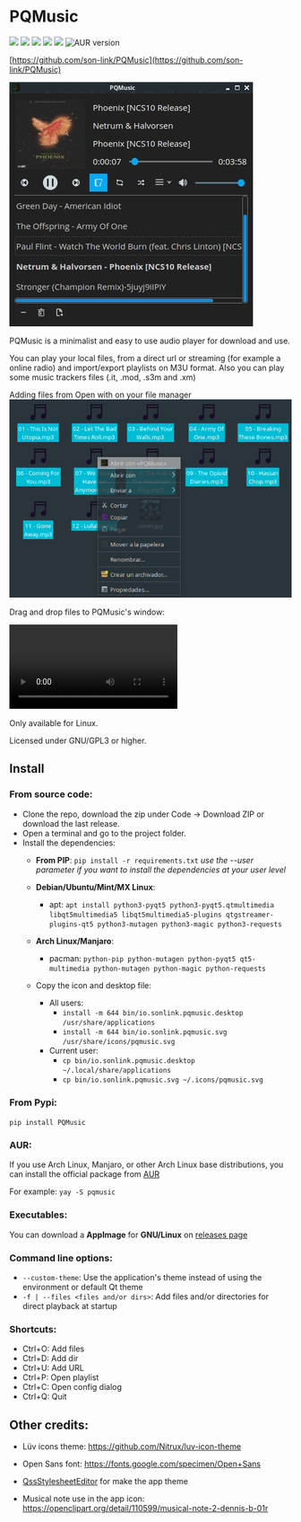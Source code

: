 # PQMusic

![](https://img.shields.io/github/license/son-link/PQMusic)
![](https://img.shields.io/github/downloads/son-link/PQMusic/total)
![](https://img.shields.io/github/stars/son-link/PQMusic)
![](https://img.shields.io/pypi/v/pqmusic)
![](https://img.shields.io/pypi/dm/pqmusic?label=downloas%20on%20PyPi)
![AUR version](https://img.shields.io/aur/version/pqmusic)

[https://github.com/son-link/PQMusic](https://github.com/son-link/PQMusic)

![PQMusic screenshoot](screenshoot.jpg)

PQMusic is a minimalist and easy to use audio player for download and use.

You can play your local files, from a direct url or streaming (for example a online radio) and import/export playlists on M3U format. Also you can play some music trackers files (.it, .mod, .s3m and .xm)

Adding files from Open with on your file manager
![Add files from Open with on your file manager](file-manager-menu.png)

Drag and drop files to PQMusic's window:

<video controls style="max-width: 720px">
  <source src="pqmusic-drag-drop.mp4" />
</video>

Only available for Linux.

Licensed under GNU/GPL3 or higher.

## Install

### From source code:

* Clone the repo, download the zip under Code -> Download ZIP or download the last release.
* Open a terminal and go to the project folder.
* Install the dependencies:
  * **From PIP**: `pip install -r requirements.txt` *use the --user parameter if you want to install the dependencies at your user level*
  * **Debian/Ubuntu/Mint/MX Linux**:
    * apt: `apt install python3-pyqt5 python3-pyqt5.qtmultimedia libqt5multimedia5 libqt5multimedia5-plugins qtgstreamer-plugins-qt5 python3-mutagen python3-magic python3-requests`
  * **Arch Linux/Manjaro**:
    * pacman: `python-pip python-mutagen python-pyqt5 qt5-multimedia python-mutagen python-magic python-requests`

  * Copy the icon and desktop file:
    * All users:
      * `install -m 644 bin/io.sonlink.pqmusic.desktop /usr/share/applications`
  	  * `install -m 644 bin/io.sonlink.pqmusic.svg /usr/share/icons/pqmusic.svg`
  	* Current user:
  	  * `cp bin/io.sonlink.pqmusic.desktop ~/.local/share/applications`
  	  * `cp bin/io.sonlink.pqmusic.svg ~/.icons/pqmusic.svg`

### From Pypi:

`pip install PQMusic`

### AUR:

If you use Arch Linux, Manjaro, or other Arch Linux base distributions, you can install the official package from [AUR](https://aur.archlinux.org/packages/pqmusic)

For example: `yay -S pqmusic`

### Executables:

You can download a **AppImage** for **GNU/Linux** on [releases page](https://github.com/son-link/PQMusic/releases)

### Command line options:

* `--custom-theme`: Use the application's theme instead of using the environment or default Qt theme
* `-f | --files <files and/or dirs>`: Add files and/or directories for direct playback at startup

### Shortcuts:

* Ctrl+O: Add files
* Ctrl+D: Add dir
* Ctrl+U: Add URL
* Ctrl+P: Open playlist
* Ctrl+C: Open config dialog
* Ctrl+Q: Quit

## Other credits:

* Lüv icons theme: https://github.com/Nitrux/luv-icon-theme

* Open Sans font: https://fonts.google.com/specimen/Open+Sans

* [QssStylesheetEditor](https://github.com/hustlei/QssStylesheetEditor) for make the app theme

* Musical note use in the app icon: https://openclipart.org/detail/110599/musical-note-2-dennis-b-01r
